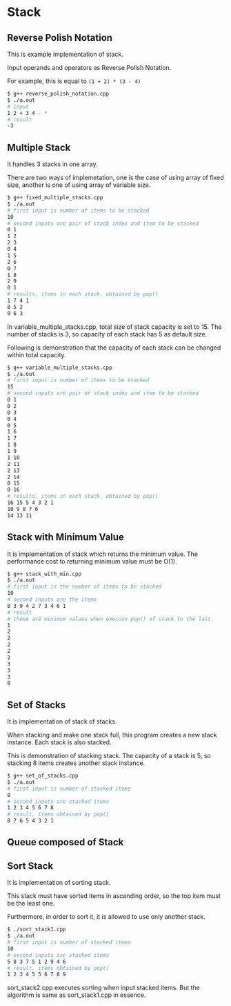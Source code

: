 # Stack

## Reverse Polish Notation

This is example implementation of stack.

Input operands and operators as Reverse Polish Notation.

For example, this is equal to `(1 + 2) * (3 - 4)`

```bash
$ g++ reverse_polish_notation.cpp
$ ./a.out
# input
1 2 + 3 4 - *
# result
-3
```

## Multiple Stack

It handles 3 stacks in one array.

There are two ways of implemetation,
one is the case of using array of fixed size,
another is one of using array of variable size.

```bash
$ g++ fixed_multiple_stacks.cpp
$ ./a.out
# first input is number of items to be stacked
10
# second inputs are pair of stack index and item to be stacked
0 1
1 2
2 3
0 4
1 5
2 6
0 7
1 8
2 9
0 1
# results, items in each stack, obtained by pop()
1 7 4 1
8 5 2
9 6 3
```

In variable_multiple_stacks.cpp, total size of stack capacity is set to 15.
The number of stacks is 3, so capacity of each stack has 5 as default size.

Following is demonstration that the capacity of each stack can be changed within total capacity.

```bash
$ g++ variable_multiple_stacks.cpp
$ ./a.out
# first input is number of items to be stacked
15
# second inputs are pair of stack index and item to be stacked
0 1
0 2
0 3
0 4
0 5
1 6
1 7
1 8
1 9
1 10
2 11
2 13
2 14
0 15
0 16
# results, items in each stack, obtained by pop()
16 15 5 4 3 2 1
10 9 8 7 6
14 13 11
```

## Stack with Minimum Value

It is implementation of stack which returns the minimum value.
The performance cost to returning minimum value must be O(1).

```bash
$ g++ stack_with_min.cpp
$ ./a.out
# first input is the number of items to be stacked
10
# second inputs are the items
8 3 9 4 2 7 3 4 6 1
# result
# these are minimum values when execuse pop() of stack to the last.
1
2
2
2
2
2
3
3
3
8
```

## Set of Stacks

It is implementation of stack of stacks.

When stacking and make one stack full, this program creates a new stack instance.
Each stack is also stacked.

This is demonstration of stacking stack.
The capacity of a stack is 5, so stacking 8 items creates another stack instance.

```bash
$ g++ set_of_stacks.cpp
$ ./a.out
# first input is number of stacked items
8
# second inputs are stacked items
1 2 3 4 5 6 7 8
# result, items obtained by pop()
8 7 6 5 4 3 2 1
```

## Queue composed of Stack

## Sort Stack

It is implementation of sorting stack.

This stack must have sorted items in ascending order,
so the top item must be the least one.

Furthermore, in order to sort it, it is allowed to use only another stack.

```bash
$ ./sort_stack1.cpp
$ ./a.out
# first input is number of stacked items
10
# second inputs are stacked items
5 8 3 7 5 1 2 9 4 6
# result, items obtained by pop()
1 2 3 4 5 5 6 7 8 9
```

sort_stack2.cpp executes sorting when input stacked items.
But the algorithm is same as sort_stack1.cpp in essence.
